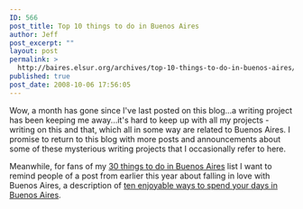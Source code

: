 ```yaml
---
ID: 566
post_title: Top 10 things to do in Buenos Aires
author: Jeff
post_excerpt: ""
layout: post
permalink: >
  http://baires.elsur.org/archives/top-10-things-to-do-in-buenos-aires/
published: true
post_date: 2008-10-06 17:56:05
---
```

Wow, a month has gone since I've last posted on this blog...a writing project has been keeping me away...it's hard to keep up with all my projects - writing on this and that, which all in some way are related to Buenos Aires. I promise to return to this blog with more posts and announcements about some of these mysterious writing projects that I occasionally refer to here. 

Meanwhile, for fans of my <a href="http://baires.elsur.org/archives/30-things-to-do-when-visiting-buenos-aires/">30 things to do in Buenos Aires</a> list I want to remind people of a post from earlier this year about falling in love with Buenos Aires, a description of <a href="http://baires.elsur.org/archives/how-to-fall-in-love-with-buenos-aires/">ten enjoyable ways to spend your days in Buenos Aires</a>.